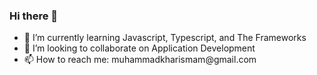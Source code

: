 ### Hi there 👋

<!--
**Kharismahardikaa/Kharismahardikaa** is a ✨ _special_ ✨ repository because its `README.md` (this file) appears on your GitHub profile.


-->
<div class="grid">
  <div id="item-1">
    <ul>
      <li>🌱 I’m currently learning Javascript, Typescript, and The Frameworks</li>
      <li>👯 I’m looking to collaborate on Application Development</li>
      <li>📫 How to reach me: muhammadkharismam@gmail.com</li>
    </ul>
  </div>
  </div>
</div>
